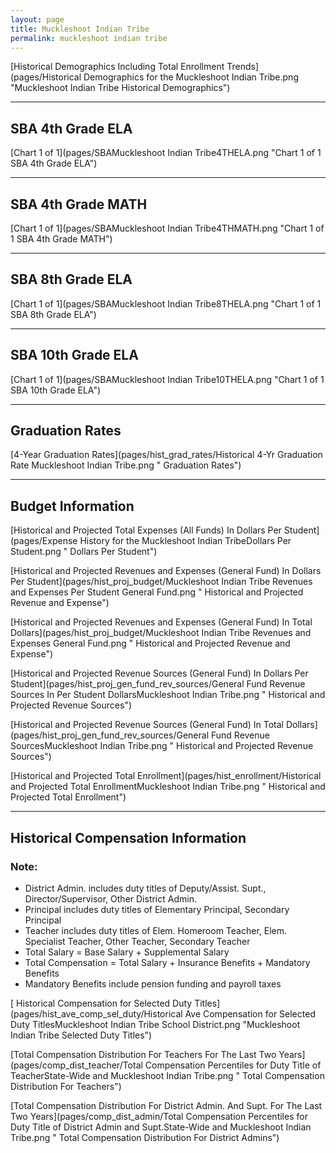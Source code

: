 ```yaml
---
layout: page
title: Muckleshoot Indian Tribe
permalink: muckleshoot indian tribe
---
```



[Historical Demographics Including Total Enrollment Trends](pages/Historical Demographics for the Muckleshoot Indian Tribe.png "Muckleshoot Indian Tribe Historical Demographics")

___

## SBA 4th Grade ELA

[Chart 1 of 1](pages/SBAMuckleshoot Indian Tribe4THELA.png "Chart 1 of 1 SBA 4th Grade ELA")


___

## SBA 4th Grade MATH

[Chart 1 of 1](pages/SBAMuckleshoot Indian Tribe4THMATH.png "Chart 1 of 1 SBA 4th Grade MATH")


___

## SBA 8th Grade ELA

[Chart 1 of 1](pages/SBAMuckleshoot Indian Tribe8THELA.png "Chart 1 of 1 SBA 8th Grade ELA")


___

## SBA 10th Grade ELA

[Chart 1 of 1](pages/SBAMuckleshoot Indian Tribe10THELA.png "Chart 1 of 1 SBA 10th Grade ELA")


___

## Graduation Rates

[4-Year Graduation Rates](pages/hist_grad_rates/Historical 4-Yr Graduation Rate Muckleshoot Indian Tribe.png " Graduation Rates")


___

## Budget Information

[Historical and Projected Total Expenses (All Funds) In Dollars Per Student](pages/Expense History for the Muckleshoot Indian TribeDollars Per Student.png " Dollars Per Student")

[Historical and Projected Revenues and Expenses (General Fund) In Dollars Per Student](pages/hist_proj_budget/Muckleshoot Indian Tribe Revenues and Expenses Per Student General Fund.png " Historical and Projected Revenue and Expense")

[Historical and Projected Revenues and Expenses (General Fund) In Total Dollars](pages/hist_proj_budget/Muckleshoot Indian Tribe Revenues and Expenses General Fund.png " Historical and Projected Revenue and Expense")

[Historical and Projected Revenue Sources (General Fund) In Dollars Per Student](pages/hist_proj_gen_fund_rev_sources/General Fund Revenue Sources In Per Student DollarsMuckleshoot Indian Tribe.png " Historical and Projected Revenue Sources")

[Historical and Projected Revenue Sources (General Fund) In Total Dollars](pages/hist_proj_gen_fund_rev_sources/General Fund Revenue SourcesMuckleshoot Indian Tribe.png " Historical and Projected Revenue Sources")

[Historical and Projected Total Enrollment](pages/hist_enrollment/Historical and Projected Total EnrollmentMuckleshoot Indian Tribe.png " Historical and Projected Total Enrollment")


___

## Historical Compensation Information
### Note:
- District Admin. includes duty titles of Deputy/Assist. Supt., Director/Supervisor, Other District Admin.
- Principal includes duty titles of Elementary Principal, Secondary Principal
- Teacher includes duty titles of Elem. Homeroom Teacher, Elem. Specialist Teacher, Other Teacher, Secondary Teacher
- Total Salary = Base Salary + Supplemental Salary
- Total Compensation = Total Salary + Insurance Benefits + Mandatory Benefits
- Mandatory Benefits include pension funding and payroll taxes

[ Historical Compensation for Selected Duty Titles](pages/hist_ave_comp_sel_duty/Historical Ave Compensation for Selected Duty TitlesMuckleshoot Indian Tribe School District.png "Muckleshoot Indian Tribe Selected Duty Titles")

[Total Compensation Distribution For Teachers For The Last Two Years](pages/comp_dist_teacher/Total Compensation Percentiles for Duty Title of TeacherState-Wide and Muckleshoot Indian Tribe.png " Total Compensation Distribution For Teachers")

[Total Compensation Distribution For District Admin. And Supt. For The Last Two Years](pages/comp_dist_admin/Total Compensation Percentiles for Duty Title of District Admin and Supt.State-Wide and Muckleshoot Indian Tribe.png " Total Compensation Distribution For District Admins")

